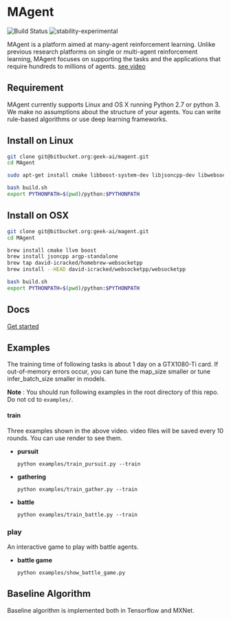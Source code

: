MAgent
==============================================

![Build Status](http://oj.kipsora.com:8080/buildStatus/icon?job=magent)
![stability-experimental](https://img.shields.io/badge/stability-experimental-orange.svg)

MAgent is a platform aimed at many-agent reinforcement learning.
Unlike previous research platforms on single or multi-agent reinforcement learning, 
MAgent focuses on supporting the tasks and the applications that require hundreds to millions of agents.
[see video](https://www.youtube.com/watch?v=HCSm0kVolqI)

## Requirement
MAgent currently supports Linux and OS X running Python 2.7 or python 3.
We make no assumptions about the structure of your agents.
You can write rule-based algorithms or use deep learning frameworks.

## Install on Linux

```bash
git clone git@bitbucket.org:geek-ai/magent.git
cd MAgent

sudo apt-get install cmake libboost-system-dev libjsoncpp-dev libwebsocketpp-dev

bash build.sh
export PYTHONPATH=$(pwd)/python:$PYTHONPATH
```

## Install on OSX
```bash
git clone git@bitbucket.org:geek-ai/magent.git
cd MAgent

brew install cmake llvm boost
brew install jsoncpp argp-standalone
brew tap david-icracked/homebrew-websocketpp
brew install --HEAD david-icracked/websocketpp/websocketpp

bash build.sh
export PYTHONPATH=$(pwd)/python:$PYTHONPATH
```

## Docs
[Get started](/doc/get_started.md)


## Examples
The training time of following tasks is about 1 day on a GTX1080-Ti card.
If out-of-memory errors occur, you can tune the map_size smaller or tune infer_batch_size smaller in models.

**Note** : You should run following examples in the root directory of this repo. Do not cd to `examples/`.

#### train
Three examples shown in the above video.
video files will be saved every 10 rounds. You can use render to see them.

* **pursuit**

	```
	python examples/train_pursuit.py --train
	```

* **gathering**

	```
	python examples/train_gather.py --train
	```

* **battle**

	```
	python examples/train_battle.py --train
	```
### play
An interactive game to play with battle agents.

* **battle game**
    ```
    python examples/show_battle_game.py
    ```

## Baseline Algorithm
Baseline algorithm is implemented both in Tensorflow and MXNet.
